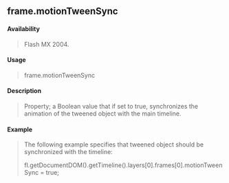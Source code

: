 ## frame.motionTweenSync

#### Availability

> Flash MX 2004.

#### Usage

> frame.motionTweenSync

#### Description

> Property; a Boolean value that if set to true, synchronizes the animation of the tweened object with the main timeline.

#### Example

> The following example specifies that tweened object should be synchronized with the timeline:
>
> fl.getDocumentDOM().getTimeline().layers\[0\].frames\[0\].motionTweenSync = true;
